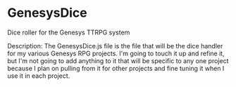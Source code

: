 # GenesysDice
Dice roller for the Genesys TTRPG system

Description:
The GenesysDice.js file is the file that will be the dice handler for my various Genesys RPG projects. I'm going to touch it up and refine it, but I'm not going to add anything to it that will be specific to any one project because I plan on pulling from it for other projects and fine tuning it when I use it in each project.
